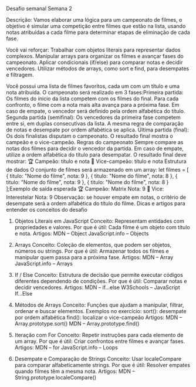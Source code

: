 Desafio semanal
Semana 2

Descrição:  Vamos elaborar uma lógica para um campeonato de filmes, o objetivo é simular uma competição entre filmes que estão na lista, usando notas atribuídas a cada filme para determinar etapas de eliminação de cada fase. 

Você vai reforçar:
Trabalhar com objetos literais para representar dados complexos.
Manipular arrays para organizar os filmes e avançar fases do campeonato.
Aplicar condicionais (if/else) para comparar notas e decidir vencedores.
Utilizar métodos de arrays, como sort e find, para desempates e filtragem.


Você possui uma lista de filmes favoritos, cada um com um título e uma nota atribuída. O campeonato será realizado em 3 fases:Primeira partida:
Os filmes do início da lista competem com os filmes do final.
Para cada confronto, o filme com a nota mais alta avança para a próxima fase.
Em caso de empate, o vencedor será definido pela ordem alfabética do título.
Segunda partida (semifinal):
Os vencedores da primeira fase competem entre si, em duplas consecutivas da lista.
A mesma regra de comparação de notas e desempate por ordem alfabética se aplica.
Última partida (final):
Os dois finalistas disputam o campeonato.
O resultado final mostra o campeão e o vice-campeão.
Regras do campeonato
Sempre compare as notas dos filmes para decidir o vencedor da partida.
Em caso de empate, utilize a ordem alfabética do título para desempatar.
O resultado final deve mostrar:
🏆 Campeão: título e nota
🥈 Vice-campeão: título e nota
Estrutura de dados
O conjunto de filmes será armazenado em um array:
let filmes = [
  { titulo: "Nome do filme", nota: 9 },
  { titulo: "Nome do filme", nota: 8 },
  { titulo: "Nome do filme", nota: 9 },
  { titulo: "Nome do filme", nota: 8 }
];Exemplo de saída esperada
🏆 Campeão: Matrix Nota: 9
🥈 Vice: Interestelar Nota: 9
Observação: se houver empate em notas, o critério de desempate será a ordem alfabética do título do filme.
 Dicas e artigos para entender os conceitos do desafio
1. Objetos Literais em JavaScript
Conceito: Representam entidades com propriedades e valores.
Por que é útil: Cada filme é um objeto com título e nota.
Artigos:
MDN – Object
JavaScript.info – Objects

2. Arrays
Conceito: Coleção de elementos, que podem ser objetos, números ou strings.
Por que é útil: Armazenar todos os filmes e manipular quem passa para a próxima fase.
Artigos:
MDN – Array
JavaScript.info – Arrays

3. If / Else
Conceito: Estrutura de decisão que permite executar códigos diferentes dependendo de condições.
Por que é útil: Comparar notas e decidir vencedores.
Artigos:
MDN – if...else
W3Schools – JavaScript If...Else

4. Métodos de Arrays
Conceito: Funções que ajudam a manipular, filtrar, ordenar e buscar elementos.
Exemplos no exercício:
sort():  desempate por ordem alfabética
find(): localizar o vice-campeão
Artigos:
MDN – Array.prototype.sort()
MDN – Array.prototype.find()

5. Iteração com For
Conceito: Repetir instruções para cada elemento de um array.
Por que é útil: Criar confrontos entre filmes e avançar fases.
Artigos:
MDN – for
JavaScript.info – Loops

6. Desempate e Comparação de Strings
Conceito: Usar localeCompare para comparar alfabeticamente strings.
Por que é útil: Resolver empates quando filmes têm a mesma nota.
Artigos:
MDN – String.prototype.localeCompare()
